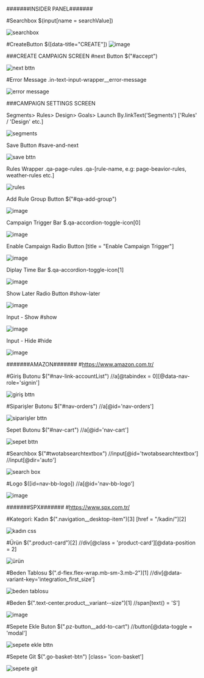 #######INSIDER PANEL#######

#Searchbox 
$(input[name = searchValue])

![searchbox](https://user-images.githubusercontent.com/71087556/199945653-8dab07fc-d7d3-436d-9d7c-821132251be7.png)


#CreateButton 
$([data-title="CREATE"])
![image](https://user-images.githubusercontent.com/71087556/199946141-9f799725-b788-4fdb-b397-20fd3b53e8f8.png)


###CREATE CAMPAIGN SCREEN
#next Button 
$("#accept")

![next bttn](https://user-images.githubusercontent.com/71087556/199946312-bf5c9e17-b5b0-4844-92a4-a74536a455cb.png)


#Error Message 
.in-text-input-wrapper__error-message

![error message](https://user-images.githubusercontent.com/71087556/199946431-eea6b956-dcf5-4fa6-b06c-86f21e75ce5f.png)


###CAMPAIGN SETTINGS SCREEN

Segments> Rules> Design> Goals> Launch
By.linkText('Segments') ['Rules' / 'Design' etc.]

![segments](https://user-images.githubusercontent.com/71087556/199946581-13c4be57-9eba-4af4-b5e7-efbc4e8028f9.png)


Save Button
#save-and-next

![save bttn](https://user-images.githubusercontent.com/71087556/199946740-51157682-a274-4da8-9be5-29b514fbbe22.png)


Rules Wrapper
.qa-page-rules
.qa-[rule-name, e.g: page-beavior-rules, weather-rules etc.]

![rules](https://user-images.githubusercontent.com/71087556/199946776-5127f93c-eae0-4ea1-952e-8e2323c339a1.png)


Add Rule Group Button
$("#qa-add-group")

![image](https://user-images.githubusercontent.com/71087556/199947156-97187581-b9b8-4fee-b4a1-92394073a63b.png)


Campaign Trigger Bar
$.qa-accordion-toggle-icon[0]

![image](https://user-images.githubusercontent.com/71087556/199947334-d85824e2-4862-48cb-9a5c-e450a7310633.png)


Enable Campaign Radio Button
[title = "Enable Campaign Trigger"]

![image](https://user-images.githubusercontent.com/71087556/199948038-4a461cc7-529f-43eb-a9c1-7d9ff5d48f17.png)


Diplay Time Bar
$.qa-accordion-toggle-icon[1]

![image](https://user-images.githubusercontent.com/71087556/199948151-6aaa196e-3298-4897-a956-b0a84d59d4aa.png)


Show Later Radio Button
#show-later

![image](https://user-images.githubusercontent.com/71087556/199948381-76b617fa-558c-4237-9770-d0bbf10d0f9a.png)


Input - Show
#show

![image](https://user-images.githubusercontent.com/71087556/199948512-bd3dbabf-279b-4ae7-bf5a-e74ae09518ec.png)

Input - Hide
#hide

![image](https://user-images.githubusercontent.com/71087556/199948595-3bb53825-bbaf-46e1-88a6-f3f2ed1ca7de.png)



#######AMAZON#######
#https://www.amazon.com.tr/

#Giriş Butonu
$("#nav-link-accountList")
//a[@tabindex = 0][@data-nav-role='signin']

![giriş bttn](https://user-images.githubusercontent.com/71087556/199943016-2627d1d1-3418-4ed4-90c9-695bc9a1fe5e.png)

#Siparişler Butonu
$("#nav-orders")
//a[@id='nav-orders']

![siparişler bttn](https://user-images.githubusercontent.com/71087556/199943059-373d91e3-2d88-4534-80aa-4cec0e404eb0.png)


Sepet Butonu
$("#nav-cart")
//a[@id='nav-cart']

![sepet bttn](https://user-images.githubusercontent.com/71087556/199943090-00e58b46-f552-45e4-89fd-269e1d052ab6.png)


#Searchbox
$("#twotabsearchtextbox")
//input[@id='twotabsearchtextbox']
//input[@dir='auto']


![search box](https://user-images.githubusercontent.com/71087556/199943174-70844f98-7b16-4804-a542-24d7002c2ca3.png)


#Logo
$([id=nav-bb-logo])
//a[@id='nav-bb-logo']

![image](https://user-images.githubusercontent.com/71087556/199943562-7d684f16-b45d-4e88-b867-16dab87ecc25.png)


#######SPX#######
#https://www.spx.com.tr/

#Kategori: Kadın 
$(".navigation__desktop-item")[3] 
[href = "/kadin/"][2]

![kadın css](https://user-images.githubusercontent.com/71087556/199945173-ce4fb568-5afe-40d9-acb7-a1eb70d186f5.png)


#Ürün 
$(".product-card")[2] 
//div[@class = 'product-card'][@data-position = 2]

![ürün](https://user-images.githubusercontent.com/71087556/199945206-ab3a6b2f-a153-4a1a-82c1-85ecccae7d4a.png)


#Beden Tablosu 
$(".d-flex.flex-wrap.mb-sm-3.mb-2")[1] 
//div[@data-variant-key='integration_first_size']


![beden tablosu](https://user-images.githubusercontent.com/71087556/199945239-5dde90d7-75a0-4e23-9246-45d0673cc920.png)

#Beden 
$(".text-center.product__variant--size")[1] 
//span[text() = 'S']

![image](https://user-images.githubusercontent.com/71087556/199945465-363250d8-e4c5-4d97-bb7a-fb696441ddd1.png)


#Sepete Ekle Buton 
$(".pz-button__add-to-cart") 
//button[@data-toggle = 'modal']

![sepete ekle bttn](https://user-images.githubusercontent.com/71087556/199945495-14961ce5-4898-4916-b06d-d8792b1588bd.png)


#Sepete Git 
$(".go-basket-btn") 
[class= 'icon-basket']

![sepete git](https://user-images.githubusercontent.com/71087556/199945530-f9055975-2193-4916-abd3-260a9a340ce4.png)



